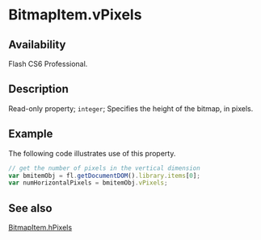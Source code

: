 # BitmapItem.vPixels

## Availability

Flash CS6 Professional.

## Description

Read-only property; `integer`; Specifies the height of the bitmap, in pixels.

## Example

The following code illustrates use of this property.

```javascript
// get the number of pixels in the vertical dimension
var bmitemObj = fl.getDocumentDOM().library.items[0];
var numHorizontalPixels = bmitemObj.vPixels;
```

## See also

[BitmapItem.hPixels](../BitmapItem_object/BitmapItem5.md)
